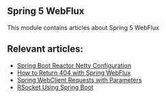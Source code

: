 ## Spring 5 WebFlux

This module contains articles about Spring 5 WebFlux

## Relevant articles:

- [Spring Boot Reactor Netty Configuration](https://www.baeldung.com/spring-boot-reactor-netty)
- [How to Return 404 with Spring WebFlux](https://www.baeldung.com/spring-webflux-404)
- [Spring WebClient Requests with Parameters](https://www.baeldung.com/webflux-webclient-parameters)
- [RSocket Using Spring Boot](https://www.baeldung.com/spring-boot-rsocket)
